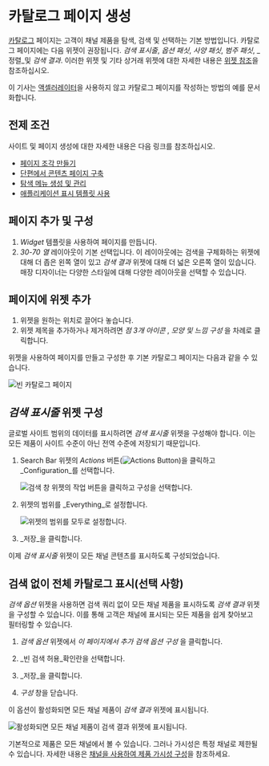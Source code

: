 # 카탈로그 페이지 생성

[카탈로그](./commerce-storefront-pages/catalog.md) 페이지는 고객이 채널 제품을 탐색, 검색 및 선택하는 기본 방법입니다. 카탈로그 페이지에는 다음 위젯이 권장됩니다. _검색 표시줄_, _옵션 패싯_, _사양 패싯_, _범주 패싯_, _정렬_및 _검색 결과_. 이러한 위젯 및 기타 상거래 위젯에 대한 자세한 내용은 [위젯 참조](./liferay-commerce-widgets/widget-reference.md)을 참조하십시오.

이 기사는 [액셀러레이터](../starting-a-store/accelerators.md)을 사용하지 않고 카탈로그 페이지를 작성하는 방법의 예를 문서화합니다.

## 전제 조건

사이트 및 페이지 생성에 대한 자세한 내용은 다음 링크를 참조하십시오.

* [페이지 조각 만들기](https://help.liferay.com/hc/en-us/articles/360018171331-Creating-Page-Fragments)
* [단편에서 콘텐츠 페이지 구축](https://help.liferay.com/hc/en-us/articles/360018171351-Building-Content-Pages-from-Fragments-)
* [탐색 메뉴 생성 및 관리](https://help.liferay.com/hc/en-us/articles/360018171531-Creating-and-Managing-Navigation-Menus)
* [애플리케이션 표시 템플릿 사용](https://help.liferay.com/hc/en-us/articles/360017892632-Styling-Widgets-with-Application-Display-Templates)

## 페이지 추가 및 구성

1. _Widget_ 템플릿을 사용하여 페이지를 만듭니다.
1. _30-70 열_ 레이아웃이 기본 선택입니다. 이 레이아웃에는 검색을 구체화하는 위젯에 대해 더 좁은 왼쪽 열이 있고 _검색 결과_ 위젯에 대해 더 넓은 오른쪽 열이 있습니다. 매장 디자이너는 다양한 스타일에 대해 다양한 레이아웃을 선택할 수 있습니다.

## 페이지에 위젯 추가

1. 위젯을 원하는 위치로 끌어다 놓습니다.
1. 위젯 제목을 추가하거나 제거하려면 _점 3개 아이콘_ , _모양 및 느낌 구성_ 을 차례로 클릭합니다.

위젯을 사용하여 페이지를 만들고 구성한 후 기본 카탈로그 페이지는 다음과 같을 수 있습니다.

![빈 카탈로그 페이지](./creating-a-catalog-page/images/02.png)

## _검색 표시줄_ 위젯 구성

글로벌 사이트 범위의 데이터를 표시하려면 _검색 표시줄_ 위젯을 구성해야 합니다. 이는 모든 제품이 사이트 수준이 아닌 전역 수준에 저장되기 때문입니다.

1. Search Bar 위젯의 _Actions_ 버튼(![Actions Button](../images/icon-actions.png))을 클릭하고 _Configuration_를 선택합니다.

    ![검색 창 위젯의 작업 버튼을 클릭하고 구성을 선택합니다.](./creating-a-catalog-page/images/03.png)

1. 위젯의 범위를 _Everything_로 설정합니다.

    ![위젯의 범위를 모두로 설정합니다.](./creating-a-catalog-page/images/04.png)

1. _저장_을 클릭합니다.

이제 _검색 표시줄_ 위젯이 모든 채널 콘텐츠를 표시하도록 구성되었습니다.

## 검색 없이 전체 카탈로그 표시(선택 사항)

_검색 옵션_ 위젯을 사용하면 검색 쿼리 없이 모든 채널 제품을 표시하도록 _검색 결과_ 위젯을 구성할 수 있습니다. 이를 통해 고객은 채널에 표시되는 모든 제품을 쉽게 찾아보고 필터링할 수 있습니다.

1. _검색 옵션_ 위젯에서 _이 페이지에서 추가 검색 옵션 구성_ 을 클릭합니다.

1. _빈 검색 허용_확인란을 선택합니다.

1. _저장_을 클릭합니다.

1. _구성_ 창을 닫습니다.

이 옵션이 활성화되면 모든 채널 제품이 _검색 결과_ 위젯에 표시됩니다.

![활성화되면 모든 채널 제품이 검색 결과 위젯에 표시됩니다.](./creating-a-catalog-page/images/01.png)

기본적으로 제품은 모든 채널에서 볼 수 있습니다. 그러나 가시성은 특정 채널로 제한될 수 있습니다. 자세한 내용은 [채널을 사용하여 제품 가시성 구성](../store-management/channels/configuring-product-visibility-using-channels.md)을 참조하세요.